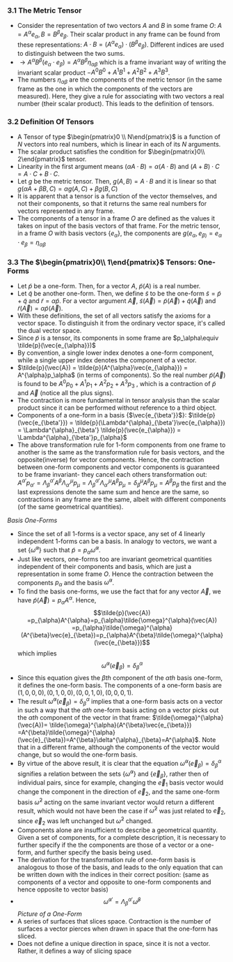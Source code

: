 ### 3.1 The Metric Tensor

- Consider the representation of two vectors $A$ and $B$ in some frame $O$: $A=A^{\alpha}e_{\alpha}, B=B^{\beta}e_{\beta}$. Their scalar product in any frame can be found from these representations: $A\cdot B = (A^{\alpha}e_{\alpha})\cdot (B^{\beta}e_{\beta})$. Different indices are used to distinguish between the two sums.
- $\rightarrow A^{\alpha}B^{\beta}(e_{\alpha}\cdot e_{\beta}) = A^{\alpha}B^{\beta}\eta_{\alpha \beta}$ which is a frame invariant way of writing the invariant scalar product $-A^{0}B^{0}+A^{1}B^{1}+A^{2}B^{2}+A^{3}B^{3}$.
- The numbers $\eta_{\alpha \beta}$ are the components of the metric tensor (in the same frame as the one in which the components of the vectors are measured). Here, they give a rule for associating with two vectors a real number (their scalar product). This leads to the definition of tensors.

### 3.2 Definition Of Tensors

- A Tensor of type $\begin{pmatrix}0 \\ N\end{pmatrix}$ is a function of $N$ vectors into real numbers, which is linear in each of its $N$ arguments.
- The scalar product satisfies the condition for $\begin{pmatrix}0\\ 2\end{pmatrix}$ tensor.
- Linearity in the first argument means $(\alpha A\cdot B) = \alpha (A\cdot B)$ and $(A+B)\cdot C = A\cdot C +B\cdot C$.
- Let $g$ be the metric tensor. Then, $g(A,B)=A\cdot B$ and it is linear so that $g(\alpha A +\beta B, C) = \alpha g(A,C) +\beta g(B,C)$ 
- It is apparent that a tensor is a function of the vector themselves, and not their components, so that it returns the same real numbers for vectors represented in any frame.
- The components of a tensor in a frame $O$ are defined as the values it takes on input of the basis vectors of that frame. For the metric tensor, in a frame $O$ with basis vectors {$e_{\alpha}$}, the components are $g(e_\alpha,e_{\beta)}= e_{\alpha}\cdot e_{\beta} = \eta_{\alpha \beta}$ 

### 3.3 The $\begin{pmatrix}0\\ 1\end{pmatrix}$ Tensors: One-Forms

- Let $\tilde{p}$ be a one-form. Then, for a vector $A$, $\tilde{p}(A)$ is a real number. 
- Let $\tilde{q}$ be another one-form. Then, we define $\tilde{s}$ to be the one-form $\tilde{s} = \tilde{p}+\tilde{q}$ and $\tilde{r} = \alpha \tilde{p}$. For a vector argument $\vec{A}$, $\tilde{s}(\vec{A}) = \tilde{p}(\vec{A})+\tilde{q}(\vec{A})$ and $\tilde{r}(\vec{A})=\alpha \tilde{p}(\vec{A})$.
- With these definitions, the set of all vectors satisfy the axioms for a vector space. To distinguish it from the ordinary vector space, it's called the dual vector space.
- Since $\tilde{p}$ is a tensor, its components in some frame are $p_\alpha\equiv \tilde{p}(\vec{e_{\alpha}})$  
- By convention, a single lower index denotes a one-form component, while a single upper index denotes the component of a vector.
- $\tilde{p}(\vec{A}) = \tilde{p}(A^{\alpha}\vec{e_{\alpha}}) = A^{\alpha}p_\alpha$  (in terms of components). So the real number $\tilde{p}(\vec{A})$ is found to be $A^{0}p_{0}+A^{1}p_{1}+A^{2}p_{2}+A^{3}p_{3}$ , which is a contraction of $\tilde{p}$ and $\vec{A}$ (notice all the plus signs).
- The contraction is more fundamental in tensor analysis than the scalar product since it can be performed without reference to a third object.
- Components of a one-form in a basis {$\vec{e_{\beta'}}$}: $\tilde{p}(\vec{e_{\beta'}}) = \tilde{p}(\Lambda^{\alpha}_{\beta'}\vec{e_{\alpha}}) = \Lambda^{\alpha}_{\beta'} \tilde{p}(\vec{e_{\alpha}}) = \Lambda^{\alpha}_{\beta'}p_{\alpha}$ 
- The above transformation rule for 1-form components from one frame to another is the same as the transformation rule for basis vectors, and the opposite(inverse) for vector components. Hence, the contraction between one-form components and vector components is guaranteed to be frame invariant- they cancel each others transformation out: $A^{\alpha'}p_{\alpha'} = \Lambda^{\alpha'}_{\beta}A^{\beta}\Lambda^{\mu}_{\alpha'}p_{\mu} = \Lambda^{\alpha'}_{\beta}\Lambda^{\mu}_{\alpha'}A^{\beta}p_{\mu} =\delta^{\mu}_{\beta}A^{\beta}p_{\mu}=A^{\beta}p_{\beta}$  the first and the last expressions denote the same sum and hence are the same, so contractions in any frame are the same, albeit with different components (of the same geometrical quantities).

*Basis One-Forms*
- Since the set of all 1-forms is a vector space, any set of 4 linearly independent 1-forms can be a basis. In analogy to vectors, we want a set {$\tilde{\omega}^\alpha$} such that $\tilde{p} = p_{\alpha}\tilde{\omega}^{\alpha}$.
- Just like vectors, one-forms too are invariant geometrical quantities independent of their components and basis, which are just a representation in some frame $O$. Hence the contraction between the components $p_{\alpha}$ and the basis $\tilde{\omega}^{\alpha}$.
- To find the basis one-forms, we use the fact that for any vector $\vec{A}$, we have $\tilde{p}(\vec{A}) =p_{\alpha}A^{\alpha}$. Hence, $$\tilde{p}(\vec{A}) =p_{\alpha}A^{\alpha}=p_{\alpha}\tilde{\omega}^{\alpha}(\vec{A}) =p_{\alpha}\tilde{\omega}^{\alpha}(A^{\beta}\vec{e}_{\beta})=p_{\alpha}A^{\beta}\tilde{\omega}^{\alpha}(\vec{e_{\beta}})$$   which implies $$\tilde{\omega}^{\alpha}(\vec{e}_{\beta})=\delta^{\alpha}_{\beta}$$
- Since this equation gives the $\beta th$ component of the $\alpha th$ basis one-form, it defines the one-form basis. The components of a one-form basis are $(1,0,0,0), (0,1,0,0),(0,0,1,0),(0,0,0,1)$.
- The result $\tilde{\omega}^{\alpha}(\vec{e}_{\beta})=\delta^{\alpha}_{\beta}$ implies that a one-form basis acts on a vector in such a way that the $\alpha th$ one-form basis acting on a vector picks out the $\alpha th$ component of the vector in that frame: $\tilde{\omega}^{\alpha}(\vec{A})= \tilde{\omega}^{\alpha}(A^{\beta}\vec{e_{\beta}}) =A^{\beta}\tilde{\omega}^{\alpha}(\vec{e}_{\beta})=A^{\beta}\delta^{\alpha}_{\beta}=A^{\alpha}$. Note that in a different frame, although the components of the vector would change, but so would the one-form basis.
- By virtue of the above result, it is clear that the equation $\tilde{\omega}^{\alpha}(\vec{e}_{\beta})=\delta^{\alpha}_{\beta}$ signifies a relation between the sets {$\tilde{\omega}^{\alpha}$} and {$\vec{e}_{\beta}$}, rather then of individual pairs, since for example, changing the $\vec{e}_1$ basis vector would change the component in the direction of $\vec{e}_{2}$, and the same one-form basis $\tilde{\omega}^{2}$ acting on the same invariant vector would return a different result, which would not have been the case if $\tilde{\omega}^2$ was just related to $\vec{e}_{2}$, since $\vec{e}_{2}$ was left unchanged but $\tilde{\omega}^{2}$ changed.
- Components alone are insufficient to describe a geometrical quantity. Given a set of components, for a complete description, it is necessary to further specify if the the components are those of a vector or a one-form, and further specify the basis being used.
- The derivation for the transformation rule of one-form basis is analogous to those of the basis, and leads to the only equation that can be written down with the indices in their correct position: (same as components of a vector and opposite to one-form components and hence opposite to vector basis)
- $$\tilde{\omega}^{\alpha'}=\Lambda^{\alpha'}_{\beta}\tilde{\omega}^{\beta}$$
*Picture of a One-Form* 
- A series of surfaces that slices space. Contraction is the number of surfaces a vector pierces when drawn in space that the one-form has sliced.
- Does not define a unique direction in space, since it is not a vector. Rather, it defines a way of slicing space

